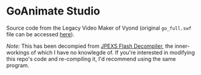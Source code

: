 # GoAnimate Studio
Source code from the Legacy Video Maker of Vyond (original `go_full.swf` file can be accessed [here](https://d3v4eglovri8yt.cloudfront.net/animation/66453a3ba2cc5e1b/go_full.swf)).


*Note:* This has been decompied from [JPEXS Flash Decompiler](https://github.com/jindrapetrik/jpexs-decompiler/releases/tag/version11.2.0), the inner-workings of which I have no knowlegde of.  If you're interested in modifying this repo's code and re-compiling it, I'd recommend using the same program.